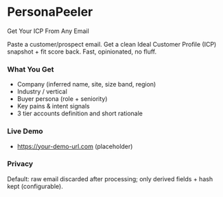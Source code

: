 # PersonaPeeler

Get Your ICP From Any Email

Paste a customer/prospect email. Get a clean Ideal Customer Profile (ICP) snapshot + fit score back. Fast, opinionated, no fluff.

### What You Get
- Company (inferred name, site, size band, region)
- Industry / vertical
- Buyer persona (role + seniority)
- Key pains & intent signals
- 3 tier accounts definition and short rationale

### Live Demo
- https://your-demo-url.com (placeholder)

### Privacy
Default: raw email discarded after processing; only derived fields + hash kept (configurable).
